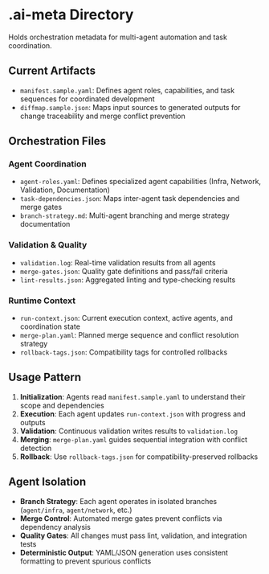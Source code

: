 # .ai-meta Directory

Holds orchestration metadata for multi-agent automation and task coordination.

## Current Artifacts

- `manifest.sample.yaml`: Defines agent roles, capabilities, and task sequences for coordinated development
- `diffmap.sample.json`: Maps input sources to generated outputs for change traceability and merge conflict prevention

## Orchestration Files

### Agent Coordination
- `agent-roles.yaml`: Defines specialized agent capabilities (Infra, Network, Validation, Documentation)
- `task-dependencies.json`: Maps inter-agent task dependencies and merge gates
- `branch-strategy.md`: Multi-agent branching and merge strategy documentation

### Validation & Quality
- `validation.log`: Real-time validation results from all agents
- `merge-gates.json`: Quality gate definitions and pass/fail criteria
- `lint-results.json`: Aggregated linting and type-checking results

### Runtime Context
- `run-context.json`: Current execution context, active agents, and coordination state
- `merge-plan.yaml`: Planned merge sequence and conflict resolution strategy
- `rollback-tags.json`: Compatibility tags for controlled rollbacks

## Usage Pattern

1. **Initialization**: Agents read `manifest.sample.yaml` to understand their scope and dependencies
2. **Execution**: Each agent updates `run-context.json` with progress and outputs
3. **Validation**: Continuous validation writes results to `validation.log`
4. **Merging**: `merge-plan.yaml` guides sequential integration with conflict detection
5. **Rollback**: Use `rollback-tags.json` for compatibility-preserved rollbacks

## Agent Isolation

- **Branch Strategy**: Each agent operates in isolated branches (`agent/infra`, `agent/network`, etc.)
- **Merge Control**: Automated merge gates prevent conflicts via dependency analysis
- **Quality Gates**: All changes must pass lint, validation, and integration tests
- **Deterministic Output**: YAML/JSON generation uses consistent formatting to prevent spurious conflicts
